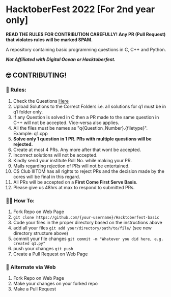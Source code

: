 # HacktoberFest 2022 [For 2nd year only]

**READ THE RULES FOR CONTRIBUTION CAREFULLY! Any PR (Pull Request) that violates rules will be marked SPAM.**

A repository containing basic programming questions in C, C++ and Python.

**_Not Affiliated with Digital Ocean or Hacktoberfest._**

## 🤓 CONTRIBUTING!

### 💯 Rules:

1. Check the Questions [Here](questions.md)
2. Upload Solutions to the Correct Folders i.e. all solutions for q1 must be in q1 folder only.
3. If any Question is solved in C then a PR made to the same question in C++ will not be accepted. Vice-versa also applies.
4. All the files must be names as "q{Question_Number}.{filetype}". Example: q1.cpp
5. **Solve only 1 question in 1 PR. PRs with multiple questions will be rejected.**
6. Create at most 4 PRs. Any more after that wont be accepted.
7. Incorrect solutions will not be accepted.
8. Kindly send your institute Roll No. while making your PR.
9. Mails regarding rejection of PRs will not be entertained.
10. CS Club IIITDM has all rights to reject PRs and the decision made by the cores will be final in this regard.
11. All PRs will be accepted on a **First Come First Serve Basis**.
12. Please give us 48hrs at max to respond to submitted PRs.

### 🤷‍♂️ How To:

1. Fork Repo on Web Page
2. `git clone https://github.com/{your-username}/Hacktoberfest-basic`
3. Code your files in the proper directory based on the instructions above
4. add all your files `git add your/directory/path/to/file/` (see new directory structure above)
5. commit your file changes `git commit -m "Whatever you did here, e.g. created q1.py"`
6. push your changes `git push`
7. Create a Pull Request on Web Page

### 👻 Alternate via Web

1. Fork Repo on Web Page
2. Make your changes on your forked repo
3. Make a Pull Request
